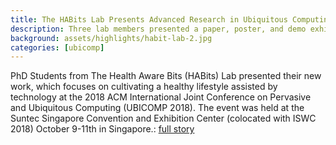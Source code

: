 ```yaml
---
title: The HABits Lab Presents Advanced Research in Ubiquitous Computing at ACM Ubicomp 2018
description: Three lab members presented a paper, poster, and demo exhibiting their exciting new work in health technology.
background: assets/highlights/habit-lab-2.jpg
categories: [ubicomp]
---
```


PhD Students from The Health Aware Bits (HABits) Lab presented their new work, which focuses on cultivating a healthy lifestyle assisted by technology at the 2018 ACM International Joint Conference on Pervasive and Ubiquitous Computing (UBICOMP 2018). The event was held at the Suntec Singapore Convention and Exhibition Center (colocated with ISWC 2018) October 9-11th in Singapore.:   [full story](https://www.mccormick.northwestern.edu/electrical-computer/news-events/news/articles/2019/the-habits-lab-presents-advanced-research-in-ubiquitous-computing-at-acm-ubicomp-2018.html)

